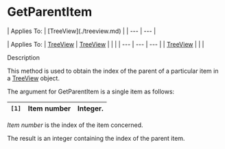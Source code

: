 




<h1 class="heading"><span class="name">GetParentItem</span></h1>
| Applies To: | [TreeView](./treeview.md) |
| --- | ---  |

| Applies To: | [TreeView](./treeview.md) | [TreeView](./treeview.md) |  |  |
| --- | --- | ---  |
| [TreeView](./treeview.md) |  |  |


Description


This method is used to obtain the index of the parent of a particular item in a [TreeView](./treeview.md) object.


The argument for GetParentItem is a single item as follows:

| `[1]` | Item number | Integer. |
| --- | --- | ---  |


*Item number* is the index of the item concerned.


The result is an integer containing the index of the parent item.




